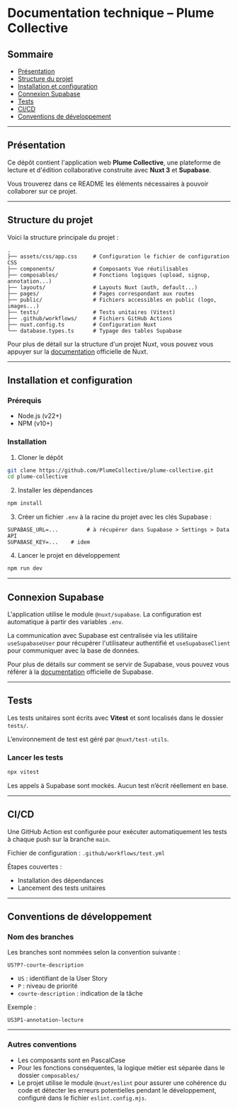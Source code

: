 # Documentation technique – Plume Collective

## Sommaire

* [Présentation](#présentation)
* [Structure du projet](#structure-du-projet)
* [Installation et configuration](#installation-et-configuration)
* [Connexion Supabase](#connexion-supabase)
* [Tests](#tests)
* [CI/CD](#cicd)
* [Conventions de développement](#conventions-de-développement)

---

## Présentation

Ce dépôt contient l'application web **Plume Collective**, une plateforme de lecture et d'édition collaborative construite avec **Nuxt 3** et **Supabase**.

Vous trouverez dans ce README les éléments nécessaires à pouvoir collaborer sur ce projet.

---

## Structure du projet

Voici la structure principale du projet :

```
.
├── assets/css/app.css     # Configuration le fichier de configuration CSS
├── components/            # Composants Vue réutilisables
├── composables/           # Fonctions logiques (upload, signup, annotation...)
├── layouts/               # Layouts Nuxt (auth, default...)
├── pages/                 # Pages correspondant aux routes
├── public/                # Fichiers accessibles en public (logo, images...)
├── tests/                 # Tests unitaires (Vitest)
├── .github/workflows/     # Fichiers GitHub Actions
├── nuxt.config.ts         # Configuration Nuxt
└── database.types.ts      # Typage des tables Supabase
```

Pour plus de détail sur la structure d'un projet Nuxt, vous pouvez vous appuyer sur la [documentation](https://nuxt.com/docs/guide/directory-structure/nuxt) officielle de Nuxt.

---

## Installation et configuration

### Prérequis

* Node.js (v22+)
* NPM (v10+)

### Installation

1. Cloner le dépôt

```bash
git clone https://github.com/PlumeCollective/plume-collective.git
cd plume-collective
```

2. Installer les dépendances

```bash
npm install
```

3. Créer un fichier `.env` à la racine du projet avec les clés Supabase :

```
SUPABASE_URL=...         # à récupérer dans Supabase > Settings > Data API
SUPABASE_KEY=...    # idem
```

4. Lancer le projet en développement

```bash
npm run dev
```

---

## Connexion Supabase

L'application utilise le module `@nuxt/supabase`. La configuration est automatique à partir des variables `.env`.

La communication avec Supabase est centralisée via les utilitaire `useSupabaseUser` pour récupérer l'utilisateur authentifié et `useSupabaseClient` pour communiquer avec la base de données.

Pour plus de détails sur comment se servir de Supabase, vous pouvez vous référer à la [documentation](https://supabase.com/docs) officielle de Supabase.

---

## Tests

Les tests unitaires sont écrits avec **Vitest** et sont localisés dans le dossier `tests/`.

L’environnement de test est géré par `@nuxt/test-utils`.

### Lancer les tests

```bash
npx vitest
```

Les appels à Supabase sont mockés. Aucun test n’écrit réellement en base.

---

## CI/CD

Une GitHub Action est configurée pour exécuter automatiquement les tests à chaque push sur la branche `main`.

Fichier de configuration : `.github/workflows/test.yml`

Étapes couvertes :

* Installation des dépendances
* Lancement des tests unitaires

---

## Conventions de développement

### Nom des branches

Les branches sont nommées selon la convention suivante :

```
US?P?-courte-description
```

* `US` : identifiant de la User Story
* `P` : niveau de priorité
* `courte-description` : indication de la tâche

Exemple :

```
US3P1-annotation-lecture
```

---

### Autres conventions

* Les composants sont en PascalCase
* Pour les fonctions conséquentes, la logique métier est séparée dans le dossier `composables/`
* Le projet utilise le module `@nuxt/eslint` pour assurer une cohérence du code et détecter les erreurs potentielles pendant le développement, configuré dans le fichier `eslint.config.mjs`.
